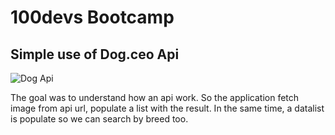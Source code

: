 # 100devs Bootcamp

## Simple use of Dog.ceo Api

![Dog Api](https://angra974.github.io/simple-dog-api/assets/images/screen.png)

The goal was to understand how an api work.
So the application fetch image from api url, populate a list with the result.
In the same time, a datalist is populate so we can search by breed too.